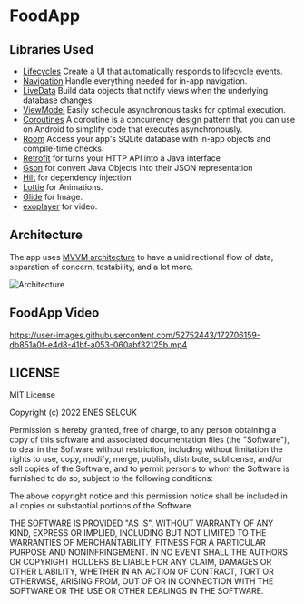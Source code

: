 # FoodApp

Libraries Used
--------------
  * [Lifecycles][3] Create a UI that automatically responds to lifecycle events.
  * [Navigation][4] Handle everything needed for in-app navigation.
  * [LiveData][5] Build data objects that notify views when the underlying database changes.
  * [ViewModel][6] Easily schedule asynchronous tasks for optimal execution.
  * [Coroutines][7] A coroutine is a concurrency design pattern that you can use on Android to simplify code that executes asynchronously.
  * [Room][8] Access your app's SQLite database with in-app objects and compile-time checks.
  * [Retrofit][9] for turns your HTTP API into a Java interface
  * [Gson][10] for convert Java Objects into their JSON representation
  * [Hilt][11] for dependency injection
  * [Lottie][12] for Animations.
  * [Glide][13] for Image.
  * [exoplayer][14] for video.


Architecture
--------------
The app uses [MVVM architecture][15] to have a unidirectional flow of data, separation of concern, testability, and a lot more.

![Architecture](https://developer.android.com/topic/libraries/architecture/images/final-architecture.png)
  
FoodApp Video
--------------
https://user-images.githubusercontent.com/52752443/172706159-db851a0f-e4d8-41bf-a053-060abf32125b.mp4

LICENSE
--------------
MIT License

Copyright (c) 2022 ENES SELÇUK

Permission is hereby granted, free of charge, to any person obtaining a copy of this software and associated documentation files (the "Software"), to deal in the Software without restriction, including without limitation the rights to use, copy, modify, merge, publish, distribute, sublicense, and/or sell copies of the Software, and to permit persons to whom the Software is furnished to do so, subject to the following conditions:

The above copyright notice and this permission notice shall be included in all copies or substantial portions of the Software.

THE SOFTWARE IS PROVIDED "AS IS", WITHOUT WARRANTY OF ANY KIND, EXPRESS OR IMPLIED, INCLUDING BUT NOT LIMITED TO THE WARRANTIES OF MERCHANTABILITY, FITNESS FOR A PARTICULAR PURPOSE AND NONINFRINGEMENT. IN NO EVENT SHALL THE AUTHORS OR COPYRIGHT HOLDERS BE LIABLE FOR ANY CLAIM, DAMAGES OR OTHER LIABILITY, WHETHER IN AN ACTION OF CONTRACT, TORT OR OTHERWISE, ARISING FROM, OUT OF OR IN CONNECTION WITH THE SOFTWARE OR THE USE OR OTHER DEALINGS IN THE SOFTWARE.

[1]: https://www.balldontlie.io/#introduction
[2]: https://developer.android.com/topic/architecture/intro
[3]: https://developer.android.com/guide/components/activities/activity-lifecycle
[4]: https://developer.android.com/guide/navigation/navigation-getting-started
[5]:https://developer.android.com/topic/libraries/architecture/livedata
[6]: https://developer.android.com/topic/libraries/architecture/viewmodel
[7]: https://developer.android.com/kotlin/coroutines
[8]: https://developer.android.com/training/data-storage/room
[9]: https://square.github.io/retrofit/
[10]: https://github.com/google/gson
[11]: https://developer.android.com/training/dependency-injection/hilt-android
[12]: https://github.com/airbnb/lottie-android
[13]: https://github.com/bumptech/glide
[14]: https://github.com/google/ExoPlayer
[15]:https://developer.android.com/topic/architecture
